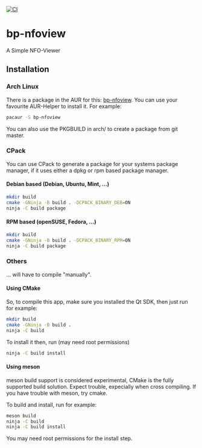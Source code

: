 [![CI](https://github.com/brainpower/bp-nfoview/actions/workflows/main.yml/badge.svg)](https://github.com/brainpower/bp-nfoview/actions/workflows/main.yml)

# bp-nfoview

A Simple NFO-Viewer

## Installation

### Arch Linux

There is a package in the AUR for this: [bp-nfoview](https://aur.archlinux.org/packages/bp-nfoview).
You can use your favourite AUR-Helper to install it. For example:

```bash
pacaur -S bp-nfoview
```

You can also use the PKGBUILD in arch/ to create a package from git master.

### CPack

You can use CPack to generate a package for your systems package manager,
if it uses either a dpkg or rpm based package manager.

#### Debian based (Debian, Ubuntu, Mint, ...)

```bash
mkdir build
cmake -GNinja -B build . -DCPACK_BINARY_DEB=ON
ninja -C build package
```

#### RPM based (openSUSE, Fedora, ...)

```bash
mkdir build
cmake -GNinja -B build . -DCPACK_BINARY_RPM=ON
ninja -C build package
```

### Others

... will have to compile "manually".

#### Using CMake

So, to compile this app, make sure you installed the Qt SDK,
then just run for example:

```bash
mkdir build
cmake -GNinja -B build .
ninja -C build
```

To install it then, run (may need root permissions)

```bash
ninja -C build install
```

#### Using meson

meson build support is considered experimental, CMake is the fully supported build solution.
Expect trouble, expecially when cross compiling.
If you have trouble with meson, try cmake.

To build and install, run for example:

```bash
meson build
ninja -C build
ninja -C build install
```

You may need root permissions for the install step.
